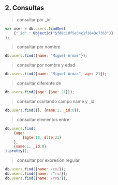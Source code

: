 ## 2. Consultas
> consultar por _id
```javascript
var user = db.users.findOne(
	{"_id" : ObjectId("5fd8c1df5e34c1f1043c7363")}
);
```

> consultar por nombre
```javascript
db.users.find({name: "Miguel Armas"});
```

> consultar por nombre y edad
```javascript
db.users.find({name: "Miguel Armas", age: 21});
```

> consultar diferente de
```javascript
db.users.find({age: {$ne: 21}});
```

> consultar ocultando campo name y _id
```javascript
db.users.find({}, {name:1, _id:0});
```

> consultar elementos entre
```javascript
db.users.find(
	{age:
		{$gte:18, $lte:21}
	},
	{name:1, _id:0}
).pretty();
```

> consultar por expresión regular
```javascript
db.users.find({name: /ro/});
db.users.find({name: /^ro/});
db.users.find({name: /ro$/});
```

